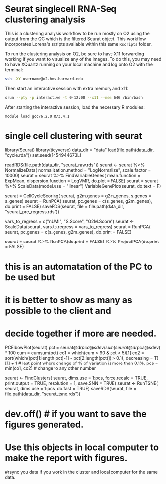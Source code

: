 # Seurat singlecell RNA-Seq clustering analysis

This is a clustering analysis workflow to be run mostly on O2 using the output from the QC which is the filtered Seurat object. This workflow incorporates Lorena's scripts available within this same `Rscripts` folder. 



To run the clustering analysis on O2, be sure to have X11 forwarding working if you want to visualize any of the images. To do this, you may need to have XQuartz running on your local machine and log onto O2 with the terminal:

```bash
ssh -XY username@o2.hms.harvard.edu
```

Then start an interactive session with extra memory and x11:

```bash
srun --pty -p interactive -t 0-12:00 --x11 --mem 64G /bin/bash
```

After starting the interactive session, load the necessary R modules:

```bash
module load gcc/6.2.0 R/3.4.1
```

# single cell clustering with seurat

library(Seurat)
library(tidyverse)
data_dir = "data"
load(file.path(data_dir, "cycle.rda"))
set.seed(1454944673L)

readRDS(file.path(data_dir, "seurat_raw.rds"))
seurat <- seurat %>%  NormalizeData(
  normalization.method = "LogNormalize",
  scale.factor = 10000)
seurat =  seurat %>%
  FindVariableGenes(
    mean.function = ExpMean,
    dispersion.function = LogVMR,
    do.plot = FALSE)
seurat = seurat %>%
  ScaleData(model.use = "linear")
VariableGenePlot(seurat, do.text = F)

seurat = CellCycleScoring(
  seurat,
  g2m.genes = g2m_genes,
  s.genes = s_genes)
seurat = RunPCA(
  seurat,
  pc.genes = c(s_genes, g2m_genes),
  do.print = FALSE)
saveRDS(seurat, file = file.path(data_dir, "seurat_pre_regress.rds"))

vars_to_regress = c("nUMI", "S.Score", "G2M.Score")
seurat <- ScaleData(seurat, vars.to.regress = vars_to_regress)
seurat = RunPCA(
  seurat,
  pc.genes = c(s_genes, g2m_genes),
  do.print = FALSE)

seurat = seurat %>%
  RunPCA(do.print = FALSE) %>%
  ProjectPCA(do.print = FALSE)

# this is an automatation of the PC to be used but
# it is better to show as many as possible to the client and
# decide together if more are needed.
PCElbowPlot(seurat)
pct = seurat@dr$pca@sdev / sum(seurat@dr$pca@sdev) * 100
cum = cumsum(pct)
co1 = which(cum > 90 & pct < 5)[1]
co2 = sort(which((pct[1:length(pct)-1] - pct[2:length(pct)]) > 0.1),
           decreasing = T)[1] + 1 # last point where change of % of variation is more than 0.1%.
pcs = min(co1, co2) # change to any other number

seurat <- FindClusters(
  seurat,
  dims.use = 1:pcs,
  force.recalc = TRUE,
  print.output = TRUE,
  resolution = 1,
  save.SNN = TRUE)
seurat <- RunTSNE(
  seurat,
  dims.use = 1:pcs,
  do.fast = TRUE)
saveRDS(seurat, file = file.path(data_dir, "seurat_tsne.rds"))
# dev.off() # if you want to save the figures generated.
# Use this objects in local computer to make the report with figures.
#rsync you data if you work in the cluster and local computer for the same data.
